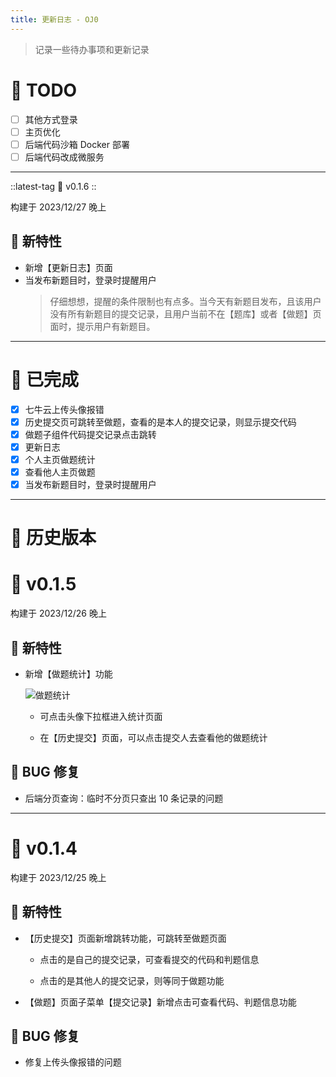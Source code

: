 ```yaml
--- 
title: 更新日志 - OJ0
---
```


> 记录一些待办事项和更新记录

# 🔖 TODO

- [ ] 其他方式登录
- [ ] 主页优化
- [ ] 后端代码沙箱 Docker 部署
- [ ] 后端代码改成微服务

--- 

::latest-tag
💎 v0.1.6
::

构建于 2023/12/27 晚上

## 🚀 新特性

- 新增【更新日志】页面
- 当发布新题目时，登录时提醒用户
  > 仔细想想，提醒的条件限制也有点多。当今天有新题目发布，且该用户没有所有新题目的提交记录，且用户当前不在【题库】或者【做题】页面时，提示用户有新题目。

--- 

# 🎇 已完成

- [x] 七牛云上传头像报错
- [x] 历史提交页可跳转至做题，查看的是本人的提交记录，则显示提交代码
- [x] 做题子组件代码提交记录点击跳转
- [x] 更新日志
- [x] 个人主页做题统计
- [x] 查看他人主页做题
- [x] 当发布新题目时，登录时提醒用户

---

# 🦄 历史版本

# 💎 v0.1.5

构建于 2023/12/26 晚上

## 🚀 新特性

- 新增【做题统计】功能

  ![做题统计](https://cdn.hilyc.cn/oj0/oj0-logs-summary.png)

  - 可点击头像下拉框进入统计页面

  - 在【历史提交】页面，可以点击提交人去查看他的做题统计 

## 🐞 BUG 修复

- 后端分页查询：临时不分页只查出 10 条记录的问题

---

# 💎 v0.1.4

构建于 2023/12/25 晚上

## 🚀 新特性

- 【历史提交】页面新增跳转功能，可跳转至做题页面
  - 点击的是自己的提交记录，可查看提交的代码和判题信息

  - 点击的是其他人的提交记录，则等同于做题功能

- 【做题】页面子菜单【提交记录】新增点击可查看代码、判题信息功能   

## 🐞 BUG 修复

- 修复上传头像报错的问题
